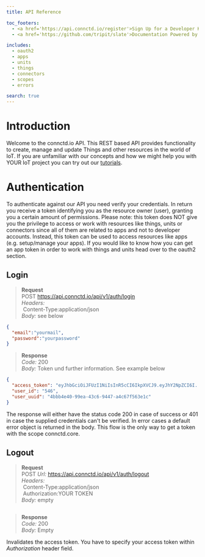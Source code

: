 ```yaml
---
title: API Reference

toc_footers:
  - <a href='https://api.connctd.io/register'>Sign Up for a Developer Key</a>
  - <a href='https://github.com/tripit/slate'>Documentation Powered by Slate</a>

includes:
  - oauth2
  - apps
  - units
  - things
  - connectors
  - scopes
  - errors

search: true
---
```


# Introduction

Welcome to the connctd.io API. This REST based API provides functionality to create, manage and update Things and
other resources in the world of IoT. If you are unfamiliar with our concepts and how we might help you with YOUR
IoT project you can try out our [tutorials](https://tutorials.connctd.io).

# Authentication

To authenticate against our API you need verify your credentials. In return you receive a token identifying you as
the resource owner (user), granting you a certain amount of permissions. Please note: this token does NOT give you the 
privilege to access or work with resources like things, units or connectors since all of them are related to apps 
and not to developer accounts. Instead, this token can be used to access resources like apps (e.g. setup/manage your 
apps). If you would like to know how you can get an app token in order to work with things and units head over to the
oauth2 section.

## Login

> **Request**<br>
> POST https://api.connctd.io/api/v1/auth/login<br>
> *Headers:*<br>
> &nbsp;Content-Type:application/json<br>
> *Body:* see below<br>

```json
{
  "email":"yourmail",
  "password":"yourpassword"
}
```

> **Response**<br>
> *Code:* 200<br>
> *Body:* Token und further information. See example below

```json
{
  "access_token": "eyJhbGciOiJFUzI1NiIsInR5cCI6IkpXVCJ9.eyJhY2NpZCI6I.....",
  "user_id": "546",
  "user_uuid": "4bbb4e40-99ea-43c6-9447-a4c67f563e1c"
}
```

The response will either have the status code 200 in case of success or 401 in case the 
supplied credentials can't be verified. In error cases a default error object is
returned in the body. This flow is the only way to get a token with the scope connctd.core.

## Logout

> **Request**<br>
> POST *Url:* https://api.connctd.io/api/v1/auth/logout<br>
> *Headers:*<br>
> &nbsp;Content-Type:application/json<br>
> &nbsp;Authorization:YOUR TOKEN<br>
> *Body:* empty<br>

```json
```

> **Response**<br>
> *Code:* 200<br>
> *Body:* Empty

Invalidates the access token. You have to specify your access token within *Authorization* header field.
